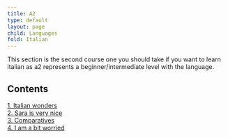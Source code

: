 ```yaml
---
title: A2
type: default
layout: page
child: Languages
fold: Italian
---
```


This section is the second course one you should take if you want to learn
italian as a2 represents a beginner/intermediate level with the language.

## Contents

[1. Italian wonders](/languages/italian/a2/1)<br>
[2. Sara is very nice](/languages/italian/a2/2)<br>
[3. Comparatives](/languages/italian/a2/3)<br>
[4. I am a bit worried](/languages/italian/a2/4)<br>

